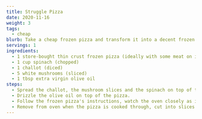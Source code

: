 ```yaml
---
title: Struggle Pizza
date: 2020-11-16
weight: 3
tags:
  - cheap
blurb: Take a cheap frozen pizza and transform it into a decent frozen pizza.
servings: 1
ingredients:
  - 1 store-bought thin crust frozen pizza (ideally with some meat on it)
  - 1 cup spinach (chopped)
  - 1 challot (diced)
  - 5 white mushrooms (sliced)
  - 1 tbsp extra virgin olive oil
steps:
  - Spread the challot, the mushroom slices and the spinach on top of the frozen pizza evenly, in that order.
  - Drizzle the olive oil on top of the pizza.
  - Follow the frozen pizza's instructions, watch the oven closely as it's cooking in case you need to take it out early or keep it in a little longer due to the extra toppings.
  - Remove from oven when the pizza is cooked through, cut into slices and serve.
---
```


